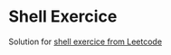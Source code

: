 # Shell Exercice

Solution for [shell exercice from Leetcode](https://leetcode.com/problemset/shell/)
